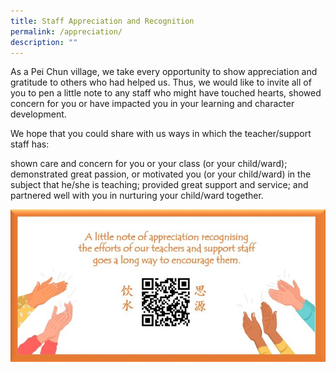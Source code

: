 ```yaml
---
title: Staff Appreciation and Recognition
permalink: /appreciation/
description: ""
---
```

As a Pei Chun village, we take every opportunity to show appreciation and gratitude to others who had helped us. Thus, we would like to invite all of you to pen a little note to any staff who might have touched hearts, showed concern for you or have impacted you in your learning and character development.

We hope that you could share with us ways in which the teacher/support staff has:

shown care and concern for you or your class (or your child/ward);
demonstrated great passion, or motivated you (or your child/ward) in the subject that he/she is teaching;
provided great support and service; and
partnered well with you in nurturing your child/ward together.

![Appreciation](/images/ICon/Appreciation.jpg)